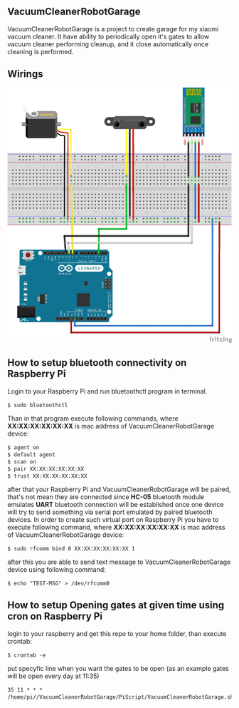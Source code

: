 ## VacuumCleanerRobotGarage
VacuumCleanerRobotGarage is a project to create garage for my xiaomi vacuum cleaner.
It have ability to periodically open it's gates to allow vacuum cleaner performing cleanup,
and it close automatically once cleaning is performed.

## Wirings

![Design](https://raw.githubusercontent.com/loen/VacuumCleanerRobotGarage/master/designs/VacuumCleanerRobotGarage.jpg)

## How to setup bluetooth connectivity on Raspberry Pi

Login to your Raspberry Pi and run bluetoothctl program in terminal. 
```
$ sudo bluetoothctl
```

Than in that program execute following commands, where **XX:XX:XX:XX:XX:XX** is mac address of  VacuumCleanerRobotGarage device:

```
$ agent on
$ default agent
$ scan on
$ pair XX:XX:XX:XX:XX:XX
$ trust XX:XX:XX:XX:XX:XX
```

after that your Raspberry Pi and VacuumCleanerRobotGarage will be paired, that's not mean they are connected since **HC-05** 
bluetooth module emulates **UART** bluetooth connection will be established once one device will try to send something via serial
port emulated by paired bluetooth devices. In order to create such virtual port on Raspberry Pi you have to execute following
command, where **XX:XX:XX:XX:XX:XX** is mac address of  VacuumCleanerRobotGarage device:

```
$ sudo rfcomm bind 0 XX:XX:XX:XX:XX:XX 1
```

after this you are able to send text message to VacuumCleanerRobotGarage device using following command:

```
$ echo "TEST-MSG" > /dev/rfcomm0
```


## How to setup Opening gates at given time using cron on Raspberry Pi

login to your raspberry and get this repo to your home folder, than execute crontab:

```
$ crontab -e
```
put specyfic line when you want the gates to be open (as an example gates will be open every day at 11:35)

```
35 11 * * * /home/pi//VacuumCleanerRobotGarage/PiScript/VacuumCleanerRobotGarage.sh
```
